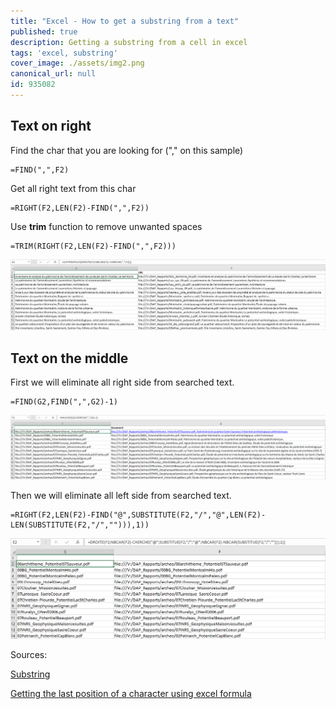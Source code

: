 ```yaml
---
title: "Excel - How to get a substring from a text"
published: true
description: Getting a substring from a cell in excel
tags: 'excel, substring'
cover_image: ./assets/img2.png
canonical_url: null
id: 935082
---
```


## Text on right
Find the char that you are looking for ("," on this sample)
```
=FIND(",",F2)
```

Get all right text from this char
```
=RIGHT(F2,LEN(F2)-FIND(",",F2))
```

Use <strong>trim</strong> function to remove unwanted spaces
```
=TRIM(RIGHT(F2,LEN(F2)-FIND(",",F2)))
```

![alt text][img3]

## Text on the middle

First we will eliminate all right side from searched text.
```
=FIND(G2,FIND(",",G2)-1)
```
![alt text][img1]

Then we will eliminate all left side from searched text.
```
=RIGHT(F2,LEN(F2)-FIND("@",SUBSTITUTE(F2,"/","@",LEN(F2)-LEN(SUBSTITUTE(F2,"/",""))),1))
```
![alt text][img2]

Sources:

[Substring](https://www.excel-easy.com/examples/substring.html#:~:text=To%20extract%20the%20leftmost%20characters,correct%20number%20of%20leftmost%20characters.)

[Getting the last position of a character using excel formula](https://trumpexcel.com/find-characters-last-position/)

[img1]: https://github.com/campelo/documentation/blob/master/posts/excel/how-to-get-a-substring-from-a-text/assets/img1.png "Image 1" 

[img2]: https://github.com/campelo/documentation/blob/master/posts/excel/how-to-get-a-substring-from-a-text/assets/img2.png "Image 2" 

[img3]: https://github.com/campelo/documentation/blob/master/posts/excel/how-to-get-a-substring-from-a-text/assets/img3.png "Image 3" 